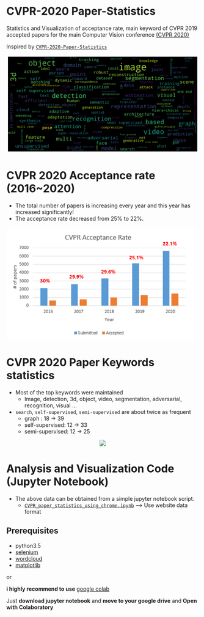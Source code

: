 # CVPR-2020 Paper-Statistics
Statistics and Visualization of acceptance rate, main keyword of CVPR 2019 accepted papers for the main Computer Vision conference [(CVPR 2020)](http://cvpr2020.thecvf.com/)

Inspired by [`CVPR-2020-Paper-Statistics`](https://github.com/hoya012/CVPR-2019-Paper-Statistics)

<p align="center">
  <img width="600" src="/2020_cvpr/keyword_cloud.png">
</p>

# CVPR 2020 Acceptance rate (2016~2020)

- The total number of papers is increasing every year and this year has increased significantly!
- The acceptance rate decreased from 25% to 22%.

<p align="center">
  <img width="500" src="/2020_cvpr/cvpr_acceptance_rate.PNG">
</p>


# CVPR 2020 Paper Keywords statistics

- Most of the top keywords were maintained
   - Image, detection, 3d, object, video, segmentation, adversarial, recognition, visual …
- `search`, `self-supervised`, `semi-supervised` are about twice as frequent
   - graph : 18 -> 39
   - self-supervised: 12 -> 33
   - semi-supervised: 12 -> 25

<p align="center">
  <img width="1000" src="https://github.com/hoya012/CVPR-2020-Paper-Statistics/blob/master/2020_cvpr/top_keywords_2019%2B2020.jpg">
</p>

# Analysis and Visualization Code (Jupyter Notebook)

- The above data can be obtained from a simple jupyter notebook script.
   - [`CVPR_paper_statistics_using_chrome.ipynb`](https://github.com/hoya012/CVPR-2020-Paper-Statistics/blob/master/2020_cvpr/CVPR2020_paper_statistics_using_chrome.ipynb) --> Use website data format

## Prerequisites
- python3.5
- [selenium](https://selenium-python.readthedocs.io/)
- [wordcloud](https://pypi.org/project/wordcloud/)
- [matplotlib](https://matplotlib.org/)

or 

**i highly recommend to use** [google colab](https://colab.research.google.com/)

Just **download jupyter notebook** and **move to your google drive** and **Open with Colaboratory**


